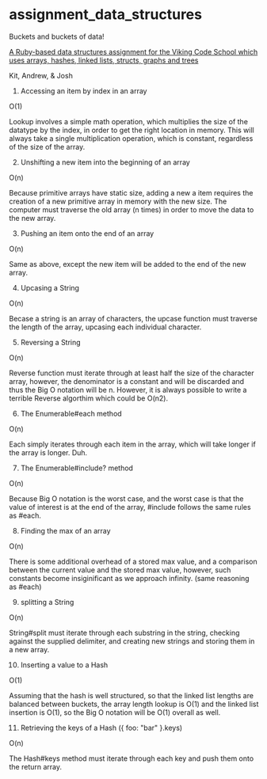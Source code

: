 # assignment_data_structures
Buckets and buckets of data!

[A Ruby-based data structures assignment for the Viking Code School which uses arrays, hashes, linked lists, structs, graphs and trees](http://www.vikingcodeschool.com)

Kit, Andrew, & Josh


1.  Accessing an item by index in an array

  O(1)

  Lookup involves a simple math operation, which multiplies the size of the datatype by the index, in order to get the right location in memory. This will always take a single multiplication operation, which is constant, regardless of the size of the array.

2.  Unshifting a new item into the beginning of an array

  O(n)

  Because primitive arrays have static size, adding a new a item requires the creation of a new primitive array in memory with the new size. The computer must traverse the old array (n times) in order to move the data to the new array.

3.  Pushing an item onto the end of an array

  O(n)

  Same as above, except the new item will be added to the end of the new array.


4.  Upcasing a String

  O(n)

  Becase a string is an array of characters, the upcase function must traverse the length of the array, upcasing each individual character.

5.  Reversing a String

  O(n)

  Reverse function must iterate through at least half the size of the character array, however, the denominator is a constant and will be discarded and thus the Big O notation will be n. However, it is always possible to write a terrible Reverse algorthim which could be O(n2).


6.  The Enumerable#each method

  O(n)

  Each simply iterates through each item in the array, which will take longer if the array is longer. Duh.

7.  The Enumerable#include? method

  O(n)

  Because Big O notation is the worst case, and the worst case is that the value of interest is at the end of the array, #include follows the same rules as #each.


8.  Finding the max of an array

  O(n)

  There is some additional overhead of a stored max value, and a comparison between the current value and the stored max value, however, such constants become insiginificant as we approach infinity. (same reasoning as #each)


9.  splitting a String

  O(n)

  String#split must iterate through each substring in the string, checking against the supplied delimiter, and creating new strings and storing them in a new array.


10. Inserting a value to a Hash

  O(1)

  Assuming that the hash is well structured, so that the linked list lengths are balanced between buckets, the array length lookup is O(1) and the linked list insertion is O(1), so the Big O notation will be O(1) overall as well.

11. Retrieving the keys of a Hash ({ foo: "bar" }.keys)

  O(n)

  The Hash#keys method must iterate through each key and push them onto the return array.
